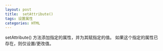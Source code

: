 ```yaml
---
layout: post
title:  setAttribute()
tags: 设置属性
categories: HTML
---
```


setAttribute() 方法添加指定的属性，并为其赋指定的值。
如果这个指定的属性已存在，则仅设置/更改值。